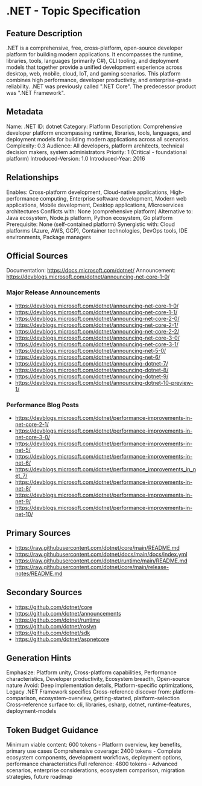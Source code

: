 # .NET - Topic Specification

## Feature Description

.NET is a comprehensive, free, cross-platform, open-source developer platform for building modern applications. It encompasses the runtime, libraries, tools, languages (primarily C#), CLI tooling, and deployment models that together provide a unified development experience across desktop, web, mobile, cloud, IoT, and gaming scenarios. This platform combines high performance, developer productivity, and enterprise-grade reliability. .NET was previously called ".NET Core". The predecessor product was ".NET Framework".

## Metadata

Name: .NET
ID: dotnet
Category: Platform
Description: Comprehensive developer platform encompassing runtime, libraries, tools, languages, and deployment models for building modern applications across all scenarios.
Complexity: 0.3
Audience: All developers, platform architects, technical decision makers, system administrators
Priority: 1 (Critical - foundational platform)
Introduced-Version: 1.0
Introduced-Year: 2016

## Relationships

Enables: Cross-platform development, Cloud-native applications, High-performance computing, Enterprise software development, Modern web applications, Mobile development, Desktop applications, Microservices architectures
Conflicts with: None (comprehensive platform)
Alternative to: Java ecosystem, Node.js platform, Python ecosystem, Go platform
Prerequisite: None (self-contained platform)
Synergistic with: Cloud platforms (Azure, AWS, GCP), Container technologies, DevOps tools, IDE environments, Package managers

## Official Sources

Documentation: https://docs.microsoft.com/dotnet/
Announcement: https://devblogs.microsoft.com/dotnet/announcing-net-core-1-0/

### Major Release Announcements
- https://devblogs.microsoft.com/dotnet/announcing-net-core-1-0/
- https://devblogs.microsoft.com/dotnet/announcing-net-core-1-1/
- https://devblogs.microsoft.com/dotnet/announcing-net-core-2-0/
- https://devblogs.microsoft.com/dotnet/announcing-net-core-2-1/
- https://devblogs.microsoft.com/dotnet/announcing-net-core-2-2/
- https://devblogs.microsoft.com/dotnet/announcing-net-core-3-0/
- https://devblogs.microsoft.com/dotnet/announcing-net-core-3-1/
- https://devblogs.microsoft.com/dotnet/announcing-net-5-0/
- https://devblogs.microsoft.com/dotnet/announcing-net-6/
- https://devblogs.microsoft.com/dotnet/announcing-dotnet-7/
- https://devblogs.microsoft.com/dotnet/announcing-dotnet-8/
- https://devblogs.microsoft.com/dotnet/announcing-dotnet-9/
- https://devblogs.microsoft.com/dotnet/announcing-dotnet-10-preview-1/

### Performance Blog Posts
- https://devblogs.microsoft.com/dotnet/performance-improvements-in-net-core-2-1/
- https://devblogs.microsoft.com/dotnet/performance-improvements-in-net-core-3-0/
- https://devblogs.microsoft.com/dotnet/performance-improvements-in-net-5/
- https://devblogs.microsoft.com/dotnet/performance-improvements-in-net-6/
- https://devblogs.microsoft.com/dotnet/performance_improvements_in_net_7/
- https://devblogs.microsoft.com/dotnet/performance-improvements-in-net-8/
- https://devblogs.microsoft.com/dotnet/performance-improvements-in-net-9/
- https://devblogs.microsoft.com/dotnet/performance-improvements-in-net-10/

## Primary Sources
- https://raw.githubusercontent.com/dotnet/core/main/README.md
- https://raw.githubusercontent.com/dotnet/docs/main/docs/index.yml
- https://raw.githubusercontent.com/dotnet/runtime/main/README.md
- https://raw.githubusercontent.com/dotnet/core/main/release-notes/README.md

## Secondary Sources
- https://github.com/dotnet/core
- https://github.com/dotnet/announcements
- https://github.com/dotnet/runtime
- https://github.com/dotnet/roslyn
- https://github.com/dotnet/sdk
- https://github.com/dotnet/aspnetcore

## Generation Hints

Emphasize: Platform unity, Cross-platform capabilities, Performance characteristics, Developer productivity, Ecosystem breadth, Open-source nature
Avoid: Deep implementation details, Platform-specific optimizations, Legacy .NET Framework specifics
Cross-reference discover from: platform-comparison, ecosystem-overview, getting-started, platform-selection
Cross-reference surface to: cli, libraries, csharp, dotnet, runtime-features, deployment-models

## Token Budget Guidance

Minimum viable content: 600 tokens - Platform overview, key benefits, primary use cases
Comprehensive coverage: 2400 tokens - Complete ecosystem components, development workflows, deployment options, performance characteristics
Full reference: 4800 tokens - Advanced scenarios, enterprise considerations, ecosystem comparison, migration strategies, future roadmap
